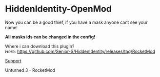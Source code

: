 # HiddenIdentity-OpenMod
Now you can be a good thief, if you have a mask anyone cant see your name!

**All masks ids can be changed in the config!**

Where i can download this plugin?<br />
*Here:* https://github.com/Senior-S/HiddenIdentity/releases/tag/RocketMod <br />

[Support](https://discord.com/invite/wMrPygv)

Unturned 3 - RocketMod
